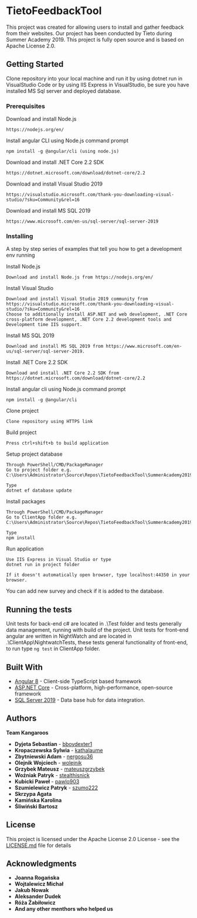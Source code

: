 # TietoFeedbackTool

This project was created for allowing users to install and gather feedback from their websites. Our project has been conducted by Tieto during Summer Academy 2019.
This project is fully open source and is based on Apache License 2.0.

## Getting Started

Clone repository into your local machine and run it by using dotnet run in VisualStudio Code or by using IIS Express in VisualStudio, be sure you have installed MS Sql server and deployed database.

### Prerequisites

Download and install Node.js
```
https://nodejs.org/en/
```

Install angular CLI using Node.js command prompt
```
npm install -g @angular/cli (using node.js)
```

Download and install .NET Core 2.2 SDK
```
https://dotnet.microsoft.com/download/dotnet-core/2.2
```

Download and install Visual Studio 2019
```
https://visualstudio.microsoft.com/thank-you-downloading-visual-studio/?sku=Community&rel=16
```

Download and install MS SQL 2019
```
https://www.microsoft.com/en-us/sql-server/sql-server-2019
```
### Installing

A step by step series of examples that tell you how to get a development env running

Install Node.js

```
Download and install Node.js from https://nodejs.org/en/
```

Install Visual Studio

```
Download and install Visual Studio 2019 community from https://visualstudio.microsoft.com/thank-you-downloading-visual-studio/?sku=Community&rel=16
Choose to additionally install ASP.NET and web development, .NET Core cross-platform development, .NET Core 2.2 development tools and Development time IIS support.
```

Install MS SQL 2019

```
Download and install MS SQL 2019 from https://www.microsoft.com/en-us/sql-server/sql-server-2019.
```

Install .NET Core 2.2 SDK
```
Download and install .NET Core 2.2 SDK from https://dotnet.microsoft.com/download/dotnet-core/2.2
```

Install angular cli using Node.js command prompt
```
npm install -g @angular/cli
```

Clone project
```
Clone repository using HTTPS link
```

Build project
```
Press ctrl+shift+b to build application
```

Setup project database
```
Through PowerShell/CMD/PackageManager
Go to project folder e.g. C:\Users\Administrator\Source\Repos\TietoFeedbackTool\SummerAcademy2019\TietoFeedbackTool\TietoFeedbackTool

Type 
dotnet ef database update
```

Install packages
```
Through PowerShell/CMD/PackageManager
Go to ClientApp folder e.g. C:\Users\Administrator\Source\Repos\TietoFeedbackTool\SummerAcademy2019\TietoFeedbackTool\TietoFeedbackTool\ClientApp

Type 
npm install
```

Run application
```
Use IIS Express in Visual Studio or type
dotnet run in project folder

If it doesn't automatically open browser, type localhost:44350 in your browser.
```

You can add new survey and check if it is added to the database.

## Running the tests

Unit tests for back-end c# are located in .\Test folder and tests generally data management, running with build of the project.
Unit tests for front-end angular are written in NightWatch and are located in .\ClientApp\NightwatchTests, these tests general functionality of front-end,
to run type 
```ng test```
in ClientApp folder.

## Built With

* [Angular 8](https://angular.io/docs) -  Client-side TypeScript based framework
* [ASP.NET Core](https://docs.microsoft.com/en-us/aspnet/core/getting-started/?view=aspnetcore-2.2&tabs=windows) - Cross-platform, high-performance, open-source framework
* [SQL Server 2019](https://www.microsoft.com/en-us/sql-server/sql-server-2019) -  Data base hub for data integration.

## Authors
**Team Kangaroos**
* **Dyjeta Sebastian** - [bboydexter1](https://github.com/bboydexter1)
* **Kropaczewska Sylwia** - [kathalaume](https://github.com/kathalaume)
* **Zbytniewski Adam** - [nergosu36](https://github.com/nergosu36)
* **Olejnik Wojciech** - [wolejnik](https://github.com/wolejnik)
* **Grzybek Mateusz** - [mateuszgrzybek](https://github.com/mateuszgrzybek)
* **Woźniak Patryk** - [stealthisnick](https://github.com/StealThisNick)
* **Kubicki Paweł** - [pawlo903](https://github.com/pawlo903)
* **Szumielewicz Patryk** - [szumo222](https://github.com/szumo222)
* **Skrzypa Agata**
* **Kamińska Karolina**
* **Śliwiński Bartosz**

## License

This project is licensed under the Apache License 2.0  License - see the [LICENSE.md](LICENSE.md) file for details

## Acknowledgments

* **Joanna Rogańska**
* **Wojtalewicz Michał**
* **Jakub Nowak**
* **Aleksander Dudek**
* **Róża Żabiłowicz**
* **And any other menthors who helped us**
